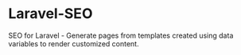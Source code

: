 Laravel-SEO
======

SEO for Laravel - Generate pages from templates created using data variables to render customized content.